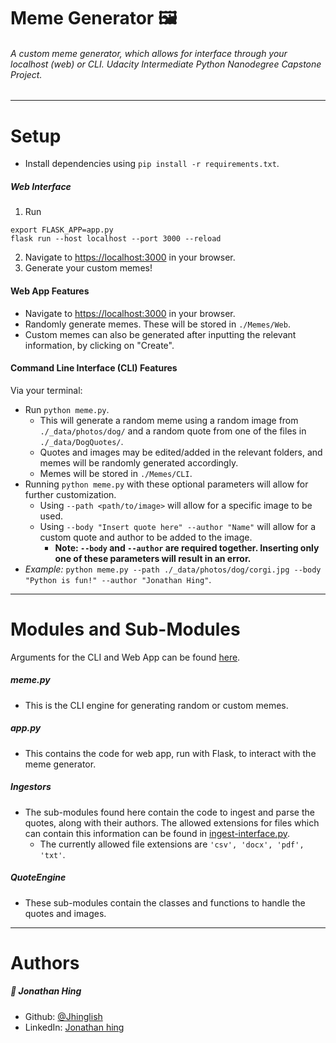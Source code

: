 # Meme Generator :framed_picture:

###### A custom meme generator, which allows for interface through your localhost (web) or CLI. Udacity Intermediate Python Nanodegree Capstone Project.

_____

# Setup
- Install dependencies using `pip install -r requirements.txt`.

##### Web Interface
1. Run 
```
export FLASK_APP=app.py
flask run --host localhost --port 3000 --reload
```
2. Navigate to [https://localhost:3000](https://localhost:3000) in your browser.
3. Generate your custom memes!

#### Web App Features
- Navigate to [https://localhost:3000](https://localhost:3000) in your browser.
- Randomly generate memes. These will be stored in `./Memes/Web`.
- Custom memes can also be generated after inputting the relevant information, by clicking on "Create".

#### Command Line Interface (CLI) Features
Via your terminal: 
- Run `python meme.py`.
  - This will generate a random meme using a random image from `./_data/photos/dog/` and a random quote from one of the files in `./_data/DogQuotes/`.
  - Quotes and images may be edited/added in the relevant folders, and memes will be randomly generated accordingly.
  - Memes will be stored in `./Memes/CLI`.
- Running `python meme.py` with these optional parameters will allow for further customization.
  - Using `--path <path/to/image>` will allow for a specific image to be used.
  - Using `--body "Insert quote here" --author "Name"` will allow for a custom quote and author to be added to the image.
    - **Note: `--body` and `--author` are required together. Inserting only one of these parameters will result in an error.**
- *Example:* `python meme.py --path ./_data/photos/dog/corgi.jpg --body "Python is fun!" --author "Jonathan Hing"`.

_____

# Modules and Sub-Modules
Arguments for the CLI and Web App can be found [here](#Setup).

##### meme.py
- This is the CLI engine for generating random or custom memes.

##### app.py
- This contains the code for web app, run with Flask, to interact with the meme generator. 

##### Ingestors
- The sub-modules found here contain the code to ingest and parse the quotes, along with their authors. The allowed extensions for files which can contain this information can be found in [ingest-interface.py](./QuoteEngine/ingest_interface.py).
  - The currently allowed file extensions are `'csv', 'docx', 'pdf', 'txt'`.

##### QuoteEngine
- These sub-modules contain the classes and functions to handle the quotes and images. 

_____

# Authors
##### :bust_in_silhouette: Jonathan Hing
- Github: [@Jhinglish](https://github.com/jhinglish)
- LinkedIn: [Jonathan hing](https://www.linkedin.com/in/jonathan-hing-87693665)
